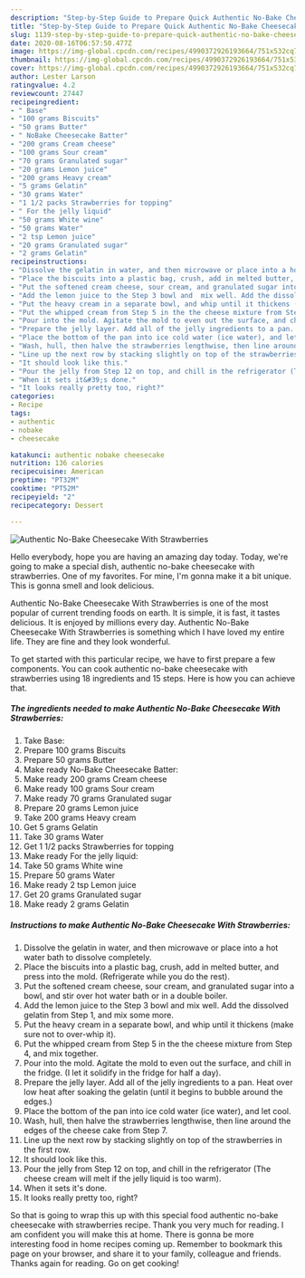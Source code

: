 ```yaml
---
description: "Step-by-Step Guide to Prepare Quick Authentic No-Bake Cheesecake With Strawberries"
title: "Step-by-Step Guide to Prepare Quick Authentic No-Bake Cheesecake With Strawberries"
slug: 1139-step-by-step-guide-to-prepare-quick-authentic-no-bake-cheesecake-with-strawberries
date: 2020-08-16T06:57:50.477Z
image: https://img-global.cpcdn.com/recipes/4990372926193664/751x532cq70/authentic-no-bake-cheesecake-with-strawberries-recipe-main-photo.jpg
thumbnail: https://img-global.cpcdn.com/recipes/4990372926193664/751x532cq70/authentic-no-bake-cheesecake-with-strawberries-recipe-main-photo.jpg
cover: https://img-global.cpcdn.com/recipes/4990372926193664/751x532cq70/authentic-no-bake-cheesecake-with-strawberries-recipe-main-photo.jpg
author: Lester Larson
ratingvalue: 4.2
reviewcount: 27447
recipeingredient:
- " Base"
- "100 grams Biscuits"
- "50 grams Butter"
- " NoBake Cheesecake Batter"
- "200 grams Cream cheese"
- "100 grams Sour cream"
- "70 grams Granulated sugar"
- "20 grams Lemon juice"
- "200 grams Heavy cream"
- "5 grams Gelatin"
- "30 grams Water"
- "1 1/2 packs Strawberries for topping"
- " For the jelly liquid"
- "50 grams White wine"
- "50 grams Water"
- "2 tsp Lemon juice"
- "20 grams Granulated sugar"
- "2 grams Gelatin"
recipeinstructions:
- "Dissolve the gelatin in water, and then microwave or place into a hot water bath to dissolve completely."
- "Place the biscuits into a plastic bag, crush, add in melted butter, and press into the mold. (Refrigerate while you do the rest)."
- "Put the softened cream cheese, sour cream, and granulated sugar into a bowl, and stir over hot water bath or in a double boiler."
- "Add the lemon juice to the Step 3 bowl and  mix well. Add the dissolved gelatin from Step 1, and mix some more."
- "Put the heavy cream in a separate bowl, and whip until it thickens (make sure not to over-whip it)."
- "Put the whipped cream from Step 5 in the the cheese mixture from Step 4, and mix together."
- "Pour into the mold. Agitate the mold to even out the surface, and chill in the fridge. (I let it solidify in the fridge for half a day)."
- "Prepare the jelly layer. Add all of the jelly ingredients to a pan. Heat over low heat after soaking the gelatin (until it begins to bubble around the edges.)"
- "Place the bottom of the pan into ice cold water (ice water), and let cool."
- "Wash, hull, then halve the strawberries lengthwise, then line around the edges of the cheese cake from Step 7."
- "Line up the next row by stacking slightly on top of the strawberries in the first row."
- "It should look like this."
- "Pour the jelly from Step 12 on top, and chill in the refrigerator (The cheese cream will melt if the jelly liquid is too warm)."
- "When it sets it&#39;s done."
- "It looks really pretty too, right?"
categories:
- Recipe
tags:
- authentic
- nobake
- cheesecake

katakunci: authentic nobake cheesecake 
nutrition: 136 calories
recipecuisine: American
preptime: "PT32M"
cooktime: "PT52M"
recipeyield: "2"
recipecategory: Dessert

---
```



![Authentic No-Bake Cheesecake With Strawberries](https://img-global.cpcdn.com/recipes/4990372926193664/751x532cq70/authentic-no-bake-cheesecake-with-strawberries-recipe-main-photo.jpg)

Hello everybody, hope you are having an amazing day today. Today, we're going to make a special dish, authentic no-bake cheesecake with strawberries. One of my favorites. For mine, I'm gonna make it a bit unique. This is gonna smell and look delicious.

Authentic No-Bake Cheesecake With Strawberries is one of the most popular of current trending foods on earth. It is simple, it is fast, it tastes delicious. It is enjoyed by millions every day. Authentic No-Bake Cheesecake With Strawberries is something which I have loved my entire life. They are fine and they look wonderful.




To get started with this particular recipe, we have to first prepare a few components. You can cook authentic no-bake cheesecake with strawberries using 18 ingredients and 15 steps. Here is how you can achieve that.

<!--inarticleads1-->

##### The ingredients needed to make Authentic No-Bake Cheesecake With Strawberries:

1. Take  Base:
1. Prepare 100 grams Biscuits
1. Prepare 50 grams Butter
1. Make ready  No-Bake Cheesecake Batter:
1. Make ready 200 grams Cream cheese
1. Make ready 100 grams Sour cream
1. Make ready 70 grams Granulated sugar
1. Prepare 20 grams Lemon juice
1. Take 200 grams Heavy cream
1. Get 5 grams Gelatin
1. Take 30 grams Water
1. Get 1 1/2 packs Strawberries for topping
1. Make ready  For the jelly liquid:
1. Take 50 grams White wine
1. Prepare 50 grams Water
1. Make ready 2 tsp Lemon juice
1. Get 20 grams Granulated sugar
1. Make ready 2 grams Gelatin




<!--inarticleads2-->

##### Instructions to make Authentic No-Bake Cheesecake With Strawberries:

1. Dissolve the gelatin in water, and then microwave or place into a hot water bath to dissolve completely.
1. Place the biscuits into a plastic bag, crush, add in melted butter, and press into the mold. (Refrigerate while you do the rest).
1. Put the softened cream cheese, sour cream, and granulated sugar into a bowl, and stir over hot water bath or in a double boiler.
1. Add the lemon juice to the Step 3 bowl and  mix well. Add the dissolved gelatin from Step 1, and mix some more.
1. Put the heavy cream in a separate bowl, and whip until it thickens (make sure not to over-whip it).
1. Put the whipped cream from Step 5 in the the cheese mixture from Step 4, and mix together.
1. Pour into the mold. Agitate the mold to even out the surface, and chill in the fridge. (I let it solidify in the fridge for half a day).
1. Prepare the jelly layer. Add all of the jelly ingredients to a pan. Heat over low heat after soaking the gelatin (until it begins to bubble around the edges.)
1. Place the bottom of the pan into ice cold water (ice water), and let cool.
1. Wash, hull, then halve the strawberries lengthwise, then line around the edges of the cheese cake from Step 7.
1. Line up the next row by stacking slightly on top of the strawberries in the first row.
1. It should look like this.
1. Pour the jelly from Step 12 on top, and chill in the refrigerator (The cheese cream will melt if the jelly liquid is too warm).
1. When it sets it&#39;s done.
1. It looks really pretty too, right?




So that is going to wrap this up with this special food authentic no-bake cheesecake with strawberries recipe. Thank you very much for reading. I am confident you will make this at home. There is gonna be more interesting food in home recipes coming up. Remember to bookmark this page on your browser, and share it to your family, colleague and friends. Thanks again for reading. Go on get cooking!
